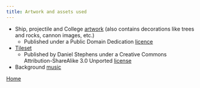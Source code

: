 ```yaml
---
title: Artwork and assets used
---
```

* Ship, projectile and College [artwork](https://www.kenney.nl/assets/pirate-kit) (also contains decorations like trees and rocks, cannon images, etc.)
  * Published under a Public Domain Dedication [licence](https://creativecommons.org/publicdomain/zero/1.0/)
* [Tileset](https://opengameart.org/content/unknown-horizons-tileset)
  * Published by Daniel Stephens under a Creative Commons Attribution-ShareAlike 3.0 Unported [license](https://creativecommons.org/licenses/by-sa/3.0/)
* Background [music](https://www.youtube.com/watch?v=8QCTY9hUjeQ)

[Home](https://beep-boop-boop.github.io/ENG1-Team4/)
